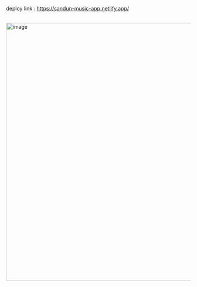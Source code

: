 deploy link : https://sandun-music-app.netlify.app/
<br/>
<br/>

<img width="703" alt="image" src="https://github.com/Sandunjayasekar/music-app/assets/73893725/b44fd647-6d99-4956-8862-691a510a2bed">
